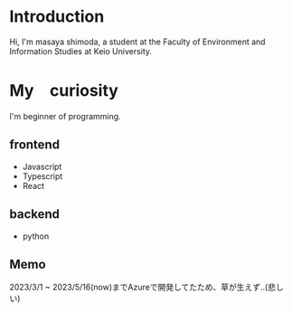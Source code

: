 # Introduction
Hi, I'm masaya shimoda, a student at the Faculty of Environment and Information Studies at Keio University.

# My　curiosity
I'm beginner of programming.
## frontend
* Javascript
* Typescript
* React

## backend
* python

## Memo
2023/3/1 ~ 2023/5/16(now)までAzureで開発してたため、草が生えず..(悲しい)
